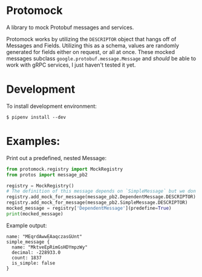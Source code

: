 # Protomock

A library to mock Protobuf messages and services.

Protomock works by utilizing the `DESCRIPTOR` object that hangs off of Messages and Fields. Utilizing this as a schema,
values are randomly generated for fields either on request, or all at once. These mocked messages subclass
`google.protobuf.message.Message` and *should* be able to work with gRPC services, I just haven't tested it yet.

# Development

To install development environment:

    $ pipenv install --dev

# Examples:

Print out a predefined, nested Message:

```python
from protomock.registry import MockRegistry
from protos import message_pb2

registry = MockRegistry()
# The definition of this message depends on `SimpleMessage` but we don't have to add that mock first
registry.add_mock_for_message(message_pb2.DependentMessage.DESCRIPTOR)
registry.add_mock_for_message(message_pb2.SimpleMessage.DESCRIPTOR)
mocked_message = registry['DependentMessage'](predefine=True)
print(mocked_message)
```

Example output:

```
name: "MEqrdAwwEAaqczasGUnt"
simple_message {
  name: "MktveEpRimGsHDYmpzWy"
  decimal: -228933.0
  count: 1837
  is_simple: false
}
```
